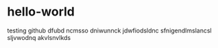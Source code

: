 # hello-world
testing github
dfubd ncmsso dniwunnck jdwfiodsldnc sfnigendlmslancsl sljvwodnq akvlsnvlkds
